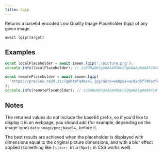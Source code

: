 ```yaml
---
title: lqip
---
```


<div class="lead">
  Returns a base64 encoded Low Quality Image Placeholder (lqip) of any given
  image.
</div>

`await lqip(target)`

## Examples

```js
const localPlaceholder = await imoen.lqip('./picture.png');
console.info(localPlaceholder); // iVBORw0KGgoAAAANSUhEUgAAAAgAAAAFCAYAAAB4k...

const remotePlaceholder = await imoen.lqip(
  'https://preview.redd.it/7q6bt9fq4es41.jpg?auto=webp&s=acdad5f740ecf45a262eca2b5d41fe96760bd90f'
);
console.info(remotePlaceholder); // iVBORw0KGgoAAAANSUhEUgAAAAgAAAAFCAYAAAB4k...
```

## Notes

The returned values do not include the base64 prefix, so if you'd like to
display it in an webpage, you should add (for example, depending on the image
type) `data:image/png;base64,` before it.

The best results are achieved when the placeholder is displayed with dimensions
equal to the original picture dimensions, and with a blur effect applied
(something like `filter: blur(5px);` in CSS works well).
